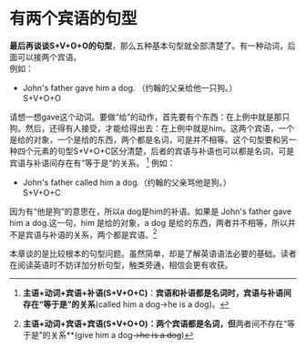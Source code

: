 # 有两个宾语的句型

**最后再谈谈S+V+O+O的句型**，那么五种基本句型就全部清楚了。有一种动词，后面可以接两个宾语。  
例如：  
- John's father gave him a dog. （约翰的父亲给他一只狗。）  
S+V+O+O

请想一想gave这个动词。要做“给”的动作，首先要有个东西：在上例中就是那只狗。然后，还得有人接受，才能给得出去：在上例中就是him。这两个宾语，一个是给的对象，一个是给的东西，两个都是名词，可是并不相等。这个句型要和另一种四个元素的句型S+V+O+C区分清楚，后者的宾语与补语也可以都是名词，可是宾语与补语间存在有“等于是”的关系。 [^1] 
例如：  
- John's father called him a dog.（约翰的父亲骂他是狗。）    
S+V+O+C

因为有“他是狗”的意思在，所以a dog是him的补语。如果是 John's father gave him a dog.这一句，him 是给的对象，a dog 是给的东西，两者并不相等，所以并不是宾语与补语的关系，两个都是宾语。[^2] 

本章谈的是比较根本的句型问题。虽然简单，却是了解英语语法必要的基础。读者在阅读英语时不妨详加分析句型，触类旁通，相信会更有收获。  

  
  
  
                                                                                                                                                                                                                                                                                          

[^1]:<b>主语+动词+宾语+补语(S+V+O+C)</b>：**宾语和补语都是名词时，宾语与补语间存在“等于是”的关系**(called him a dog→he is a dog)。 

[^2]:<b>主语+动词+**宾语+宾语(S+V+O+O)</b>：两个宾语都是名词，但**两者间不存在“等于是”的关系**(give him a dog~~→he is a dog~~)